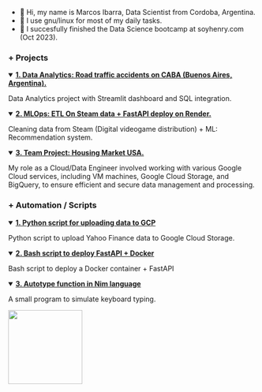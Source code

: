 - 👋 Hi, my name is Marcos Ibarra, Data Scientist from Cordoba, Argentina.
- 🐧 I use gnu/linux for most of my daily tasks. 
- 🌱 I succesfully finished the Data Science bootcamp at soyhenry.com (Oct 2023).

### + Projects
  <details open>
     <summary>
       <a href="https://github.com/MRCSIBR/PI_DA"  target="_blank">
         <b>1. Data Analytics: Road traffic accidents on CABA (Buenos Aires, Argentina).</b>
     </a>
     </summary>
     <p>Data Analytics project with Streamlit dashboard and SQL integration.</p>
  </details>
   
  <details open>
     <summary>
       <a href="https://github.com/MRCSIBR/PI_ML_OPS"  target="_blank">
         <b>2. MLOps: ETL On Steam data + FastAPI deploy on Render.</b>
     </a>
     </summary>
     <p>Cleaning data from Steam (Digital videogame distribution) + ML: Recommendation system.</p>
  </details>
   
   <details open>
     <summary>
       <a href="https://github.com/MRCSIBR/PF_GRUPO"  target="_blank">
         <b>3. Team Project: Housing Market USA.</b>
     </a>
     </summary>
     <p>My role as a Cloud/Data Engineer involved working with various Google Cloud services, including VM machines, Google Cloud Storage, and BigQuery, to ensure efficient and secure data management and processing.</p>
    
   </details>
   

### + Automation / Scripts

  
  <details open>
  <summary>
    <a href="https://github.com/MRCSIBR/Python_GoogleCLOUD"  target="_blank">
      <b>1. Python script for uploading data to GCP</b>
  </a>
  </summary>
  <p>Python script to upload Yahoo Finance data to Google Cloud Storage.</p>
  </details>
  
  
  <details open>
  <summary>
    <a href="https://github.com/MRCSIBR/Script_Deploy_FastAPI"  target="_blank">
      <b>2. Bash script to deploy FastAPI + Docker</b>
  </a>
  </summary>
  <p>Bash script to deploy a Docker container + FastAPI</p>
  </details>

   <details open>
  <summary>
    <a href="https://github.com/MRCSIBR/Autotype"  target="_blank">
      <b>3. Autotype function in Nim language</b>
  </a>
  </summary>
  <p>A small program to simulate keyboard typing.</p>
   </details>

<!---
MRCSIBR/MRCSIBR is a ✨ special ✨ repository because its `README.md` (this file) appears on your GitHub profile.
You can click the Preview link to take a look at your changes.
--->
<img height="150" src="https://github-readme-stats.vercel.app/api/top-langs/?username=MRCSIBR&theme=dark&layout=compact&count_private=true" />
